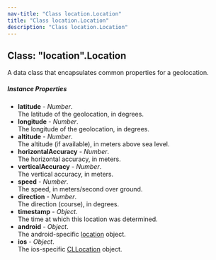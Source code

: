 ```yaml
---
nav-title: "Class location.Location"
title: "Class location.Location"
description: "Class location.Location"
---
```

## Class: "location".Location  
A data class that encapsulates common properties for a geolocation.

##### Instance Properties
 - **latitude** - _Number_.    
  The latitude of the geolocation, in degrees.
 - **longitude** - _Number_.    
  The longitude of the geolocation, in degrees.
 - **altitude** - _Number_.    
  The altitude (if available), in meters above sea level.
 - **horizontalAccuracy** - _Number_.    
  The horizontal accuracy, in meters.
 - **verticalAccuracy** - _Number_.    
  The vertical accuracy, in meters.
 - **speed** - _Number_.    
  The speed, in meters/second over ground.
 - **direction** - _Number_.    
  The direction (course), in degrees.
 - **timestamp** - _Object_.    
  The time at which this location was determined.
 - **android** - _Object_.    
  The android-specific [location](http://developer.android.com/reference/android/location/Location.html) object.
 - **ios** - _Object_.    
  The ios-specific [CLLocation](https://developer.apple.com/library/ios/documentation/CoreLocation/Reference/CLLocation_Class/) object.